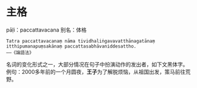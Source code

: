 # 主格
pāḷi：paccattavacana
别名：体格
```
Tatra paccattavacanaṃ nāma tividhaliṅgavavatthānagatānaṃ itthipumanapuṃsakānaṃ paccattasabhāvaniddesattho.
——《論語法》
```
名词的变化形式之一，大部分情况在句子中扮演动作的发出者，如下文黑体字。
例句：2000多年前的一个月圆夜，**王子**为了解脱烦恼，从祖国出发，策马前往荒野。
